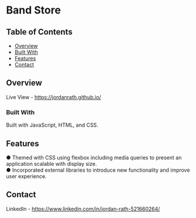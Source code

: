 # Band Store

## Table of Contents

- [Overview](#overview)
- [Built With](#built-with)
- [Features](#features)
- [Contact](#contact)
<!-- - [Acknowledgements](#acknowledgements) -->

## Overview

<!-- TODO: Add a screenshot of the live project.
    1. Link to a 'live demo.'
    2. Describe your overall experience in a couple of sentences.
    3. List a few specific technical things that you learned or improved on.
    4. Share any other tips or guidance for others attempting this or something similar.
 -->
Live View - https://jordanrath.github.io/

### Built With

<!-- TODO: List any MAJOR libraries/frameworks (e.g. React, Tailwind) with links to their homepages. -->
Built with JavaScript, HTML, and CSS.

## Features

<!-- TODO: List what specific 'user problems' that this application solves. -->
● Themed with CSS using flexbox including media queries to present an application scalable with display size.
<br>
● Incorporated external libraries to introduce new functionality and improve user experience.


## Contact

<!-- TODO: Include icons and links to your RELEVANT, PROFESSIONAL 'DEV-ORIENTED' social media. LinkedIn and dev.to are minimum. -->
LinkedIn - https://www.linkedin.com/in/jordan-rath-521660264/

<!-- ## Acknowledgements -->

<!-- TODO: List any blog posts, tutorials or plugins that you may have used to complete the project. Only list those that had a significant impact. Obviously, we all 'Google' stuff while working on our things, but maybe something in particular stood out as 'major contributors' to your skill set for this project. -->